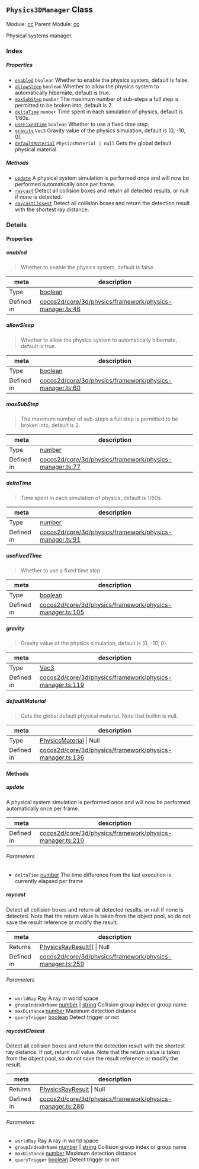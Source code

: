 ## `Physics3DManager` Class



Module: [cc](../modules/cc.md)
Parent Module: [cc](../modules/cc.md)


Physical systems manager.



### Index

##### Properties

  - [`enabled`](#enabled) `boolean` Whether to enable the physics system, default is false.
  - [`allowSleep`](#allowsleep) `boolean` Whether to allow the physics system to automatically hibernate, default is true.
  - [`maxSubStep`](#maxsubstep) `number` The maximum number of sub-steps a full step is permitted to be broken into, default is 2.
  - [`deltaTime`](#deltatime) `number` Time spent in each simulation of physics, default is 1/60s.
  - [`useFixedTime`](#usefixedtime) `boolean` Whether to use a fixed time step.
  - [`gravity`](#gravity) `Vec3` Gravity value of the physics simulation, default is (0, -10, 0).
  - [`defaultMaterial`](#defaultmaterial) `PhysicsMaterial | null` Gets the global default physical material.



##### Methods

  - [`update`](#update) A physical system simulation is performed once and will now be performed automatically once per frame.
  - [`raycast`](#raycast) Detect all collision boxes and return all detected results, or null if none is detected.
  - [`raycastClosest`](#raycastclosest) Detect all collision boxes and return the detection result with the shortest ray distance.



### Details


#### Properties


##### enabled

> Whether to enable the physics system, default is false.

| meta | description |
|------|-------------|
| Type | <a href="https://developer.mozilla.org/en/JavaScript/Reference/Global_Objects/Boolean" class="crosslink external" target="_blank">boolean</a> |
| Defined in | [cocos2d/core/3d/physics/framework/physics-manager.ts:46](https://github.com/cocos-creator/engine/blob/f7d50d63228ec3047fe054a2d1e1535e90da2bd1/cocos2d/core/3d/physics/framework/physics-manager.ts#L46) |



##### allowSleep

> Whether to allow the physics system to automatically hibernate, default is true.

| meta | description |
|------|-------------|
| Type | <a href="https://developer.mozilla.org/en/JavaScript/Reference/Global_Objects/Boolean" class="crosslink external" target="_blank">boolean</a> |
| Defined in | [cocos2d/core/3d/physics/framework/physics-manager.ts:60](https://github.com/cocos-creator/engine/blob/f7d50d63228ec3047fe054a2d1e1535e90da2bd1/cocos2d/core/3d/physics/framework/physics-manager.ts#L60) |



##### maxSubStep

> The maximum number of sub-steps a full step is permitted to be broken into, default is 2.

| meta | description |
|------|-------------|
| Type | <a href="https://developer.mozilla.org/en/JavaScript/Reference/Global_Objects/Number" class="crosslink external" target="_blank">number</a> |
| Defined in | [cocos2d/core/3d/physics/framework/physics-manager.ts:77](https://github.com/cocos-creator/engine/blob/f7d50d63228ec3047fe054a2d1e1535e90da2bd1/cocos2d/core/3d/physics/framework/physics-manager.ts#L77) |



##### deltaTime

> Time spent in each simulation of physics, default is 1/60s.

| meta | description |
|------|-------------|
| Type | <a href="https://developer.mozilla.org/en/JavaScript/Reference/Global_Objects/Number" class="crosslink external" target="_blank">number</a> |
| Defined in | [cocos2d/core/3d/physics/framework/physics-manager.ts:91](https://github.com/cocos-creator/engine/blob/f7d50d63228ec3047fe054a2d1e1535e90da2bd1/cocos2d/core/3d/physics/framework/physics-manager.ts#L91) |



##### useFixedTime

> Whether to use a fixed time step.

| meta | description |
|------|-------------|
| Type | <a href="https://developer.mozilla.org/en/JavaScript/Reference/Global_Objects/Boolean" class="crosslink external" target="_blank">boolean</a> |
| Defined in | [cocos2d/core/3d/physics/framework/physics-manager.ts:105](https://github.com/cocos-creator/engine/blob/f7d50d63228ec3047fe054a2d1e1535e90da2bd1/cocos2d/core/3d/physics/framework/physics-manager.ts#L105) |



##### gravity

> Gravity value of the physics simulation, default is (0, -10, 0).

| meta | description |
|------|-------------|
| Type | <a href="../classes/Vec3.html" class="crosslink">Vec3</a> |
| Defined in | [cocos2d/core/3d/physics/framework/physics-manager.ts:119](https://github.com/cocos-creator/engine/blob/f7d50d63228ec3047fe054a2d1e1535e90da2bd1/cocos2d/core/3d/physics/framework/physics-manager.ts#L119) |



##### defaultMaterial

> Gets the global default physical material. Note that builtin is null.

| meta | description |
|------|-------------|
| Type | <a href="../classes/PhysicsMaterial.html" class="crosslink">PhysicsMaterial</a> &#124; Null |
| Defined in | [cocos2d/core/3d/physics/framework/physics-manager.ts:136](https://github.com/cocos-creator/engine/blob/f7d50d63228ec3047fe054a2d1e1535e90da2bd1/cocos2d/core/3d/physics/framework/physics-manager.ts#L136) |






<!-- Method Block -->
#### Methods


##### update

A physical system simulation is performed once and will now be performed automatically once per frame.

| meta | description |
|------|-------------|
| Defined in | [cocos2d/core/3d/physics/framework/physics-manager.ts:210](https://github.com/cocos-creator/engine/blob/f7d50d63228ec3047fe054a2d1e1535e90da2bd1/cocos2d/core/3d/physics/framework/physics-manager.ts#L210) |

###### Parameters
- `deltaTime` <a href="https://developer.mozilla.org/en/JavaScript/Reference/Global_Objects/Number" class="crosslink external" target="_blank">number</a> The time difference from the last execution is currently elapsed per frame


##### raycast

Detect all collision boxes and return all detected results, or null if none is detected. Note that the return value is taken from the object pool, so do not save the result reference or modify the result.

| meta | description |
|------|-------------|
| Returns | <a href="../classes/PhysicsRayResult.html" class="crosslink">PhysicsRayResult[]</a> &#124; Null 
| Defined in | [cocos2d/core/3d/physics/framework/physics-manager.ts:259](https://github.com/cocos-creator/engine/blob/f7d50d63228ec3047fe054a2d1e1535e90da2bd1/cocos2d/core/3d/physics/framework/physics-manager.ts#L259) |

###### Parameters
- `worldRay` Ray A ray in world space
- `groupIndexOrName` <a href="https://developer.mozilla.org/en/JavaScript/Reference/Global_Objects/Number" class="crosslink external" target="_blank">number</a> &#124; <a href="https://developer.mozilla.org/en/JavaScript/Reference/Global_Objects/String" class="crosslink external" target="_blank">string</a> Collision group index or group name
- `maxDistance` <a href="https://developer.mozilla.org/en/JavaScript/Reference/Global_Objects/Number" class="crosslink external" target="_blank">number</a> Maximum detection distance
- `queryTrigger` <a href="https://developer.mozilla.org/en/JavaScript/Reference/Global_Objects/Boolean" class="crosslink external" target="_blank">boolean</a> Detect trigger or not


##### raycastClosest

Detect all collision boxes and return the detection result with the shortest ray distance. If not, return null value. Note that the return value is taken from the object pool, so do not save the result reference or modify the result.

| meta | description |
|------|-------------|
| Returns | <a href="../classes/PhysicsRayResult.html" class="crosslink">PhysicsRayResult</a> &#124; Null 
| Defined in | [cocos2d/core/3d/physics/framework/physics-manager.ts:286](https://github.com/cocos-creator/engine/blob/f7d50d63228ec3047fe054a2d1e1535e90da2bd1/cocos2d/core/3d/physics/framework/physics-manager.ts#L286) |

###### Parameters
- `worldRay` Ray A ray in world space
- `groupIndexOrName` <a href="https://developer.mozilla.org/en/JavaScript/Reference/Global_Objects/Number" class="crosslink external" target="_blank">number</a> &#124; <a href="https://developer.mozilla.org/en/JavaScript/Reference/Global_Objects/String" class="crosslink external" target="_blank">string</a> Collision group index or group name
- `maxDistance` <a href="https://developer.mozilla.org/en/JavaScript/Reference/Global_Objects/Number" class="crosslink external" target="_blank">number</a> Maximum detection distance
- `queryTrigger` <a href="https://developer.mozilla.org/en/JavaScript/Reference/Global_Objects/Boolean" class="crosslink external" target="_blank">boolean</a> Detect trigger or not



